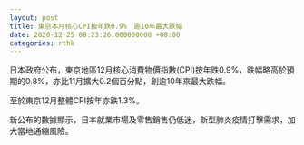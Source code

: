 ```yaml
---
layout: post
title: 東京本月核心CPI按年跌0.9%　逾10年最大跌幅
date: 2020-12-25 08:23:26.000000000 +08:00
categories: rthk
---
```


日本政府公布，東京地區12月核心消費物價指數(CPI)按年跌0.9%，跌幅略高於預期的0.8%，亦比11月擴大0.2個百分點，創逾10年來最大跌幅。

至於東京12月整體CPI按年亦跌1.3%。

新公布的數據顯示，日本就業市場及零售銷售仍低迷，新型肺炎疫情打擊需求，加大當地通縮風險。
